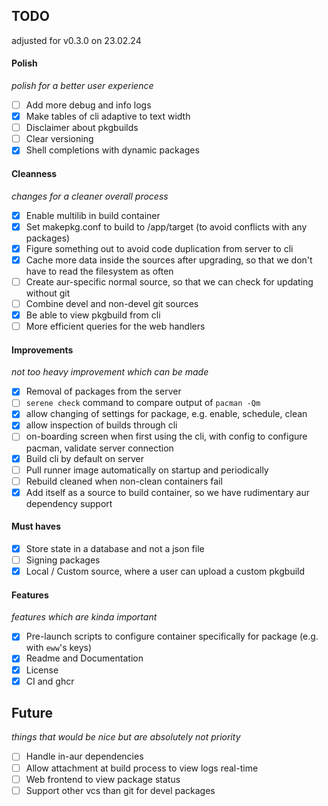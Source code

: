 ## TODO
adjusted for v0.3.0 on 23.02.24

#### Polish 
*polish for a better user experience*
- [ ] Add more debug and info logs
- [X] Make tables of cli adaptive to text width
- [ ] Disclaimer about pkgbuilds
- [ ] Clear versioning
- [X] Shell completions with dynamic packages

#### Cleanness
*changes for a cleaner overall process*
- [X] Enable multilib in build container
- [X] Set makepkg.conf to build to /app/target (to avoid conflicts with any packages)
- [X] Figure something out to avoid code duplication from server to cli
- [X] Cache more data inside the sources after upgrading, so that we don't have to read the filesystem as often
- [ ] Create aur-specific normal source, so that we can check for updating without git
- [ ] Combine devel and non-devel git sources 
- [X] Be able to view pkgbuild from cli
- [ ] More efficient queries for the web handlers

#### Improvements
*not too heavy improvement which can be made*
- [X] Removal of packages from the server
- [ ] `serene check` command to compare output of `pacman -Qm`
- [X] allow changing of settings for package, e.g. enable, schedule, clean
- [X] allow inspection of builds through cli
- [ ] on-boarding screen when first using the cli, with config to configure pacman, validate server connection
- [X] Build cli by default on server
- [ ] Pull runner image automatically on startup and periodically
- [ ] Rebuild cleaned when non-clean containers fail
- [X] Add itself as a source to build container, so we have rudimentary aur dependency support

#### Must haves
- [X] Store state in a database and not a json file
- [ ] Signing packages
- [X] Local / Custom source, where a user can upload a custom pkgbuild

#### Features
*features which are kinda important*
- [X] Pre-launch scripts to configure container specifically for package (e.g. with `eww`'s keys)
- [X] Readme and Documentation
- [X] License
- [X] CI and ghcr

## Future
*things that would be nice but are absolutely not priority*
- [ ] Handle in-aur dependencies
- [ ] Allow attachment at build process to view logs real-time
- [ ] Web frontend to view package status
- [ ] Support other vcs than git for devel packages